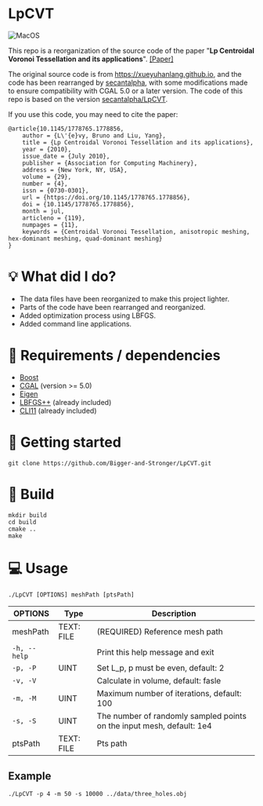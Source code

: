 # LpCVT
![MacOS](https://github.com/Bigger-and-Stronger/LpCVT/actions/workflows/macos-build.yml/badge.svg)

This repo is a reorganization of the source code of the paper "**Lp Centroidal Voronoi Tessellation and its applications**". [[Paper]](https://dl.acm.org/doi/abs/10.1145/1778765.1778856)

The original source code is from https://xueyuhanlang.github.io, and the code has been rearranged by [secantalpha](https://github.com/secantalpha), with some modifications made to ensure compatibility with CGAL 5.0 or a later version. The code of this repo is based on the version [secantalpha/LpCVT](https://github.com/secantalpha/LpCVT).

If you use this code, you may need to cite the paper:

```
@article{10.1145/1778765.1778856,
    author = {L\'{e}vy, Bruno and Liu, Yang},
    title = {Lp Centroidal Voronoi Tessellation and its applications},
    year = {2010},
    issue_date = {July 2010},
    publisher = {Association for Computing Machinery},
    address = {New York, NY, USA},
    volume = {29},
    number = {4},
    issn = {0730-0301},
    url = {https://doi.org/10.1145/1778765.1778856},
    doi = {10.1145/1778765.1778856},
    month = jul,
    articleno = {119},
    numpages = {11},
    keywords = {Centroidal Voronoi Tessellation, anisotropic meshing, hex-dominant meshing, quad-dominant meshing}
}
```

# :bulb: What did I do?
- The data files have been reorganized to make this project lighter.
- Parts of the code have been rearranged and reorganized.
- Added optimization process using LBFGS.
- Added command line applications.

# :link: Requirements / dependencies

- [Boost](https://www.boost.org)
- [CGAL](https://www.cgal.org/index.html) (version >= 5.0)
- [Eigen](https://eigen.tuxfamily.org/index.php?title=Main_Page)
- [LBFGS++](https://github.com/yixuan/LBFGSpp) (already included)
- [CLI11](https://github.com/CLIUtils/CLI11?tab=readme-ov-file#install) (already included)

# :checkered_flag: Getting started

```
git clone https://github.com/Bigger-and-Stronger/LpCVT.git
```

# :hammer: Build

```
mkdir build
cd build
cmake ..
make
```

# :computer: Usage

```
./LpCVT [OPTIONS] meshPath [ptsPath]
```

| OPTIONS | Type | Description |
| - | - | - |
| meshPath | TEXT: FILE | (REQUIRED) Reference mesh path |
|  `-h, --help` | | Print this help message and exit |
| `-p, -P` | UINT | Set L_p, p must be even, default: 2 |
| `-v, -V` | | Calculate in volume, default: fasle |
| `-m, -M` | UINT | Maximum number of iterations, default: 100 |
| `-s, -S` | UINT | The number of randomly sampled points on the input mesh, default: 1e4 |
| ptsPath | TEXT: FILE | Pts path |

## Example

```
./LpCVT -p 4 -m 50 -s 10000 ../data/three_holes.obj
```